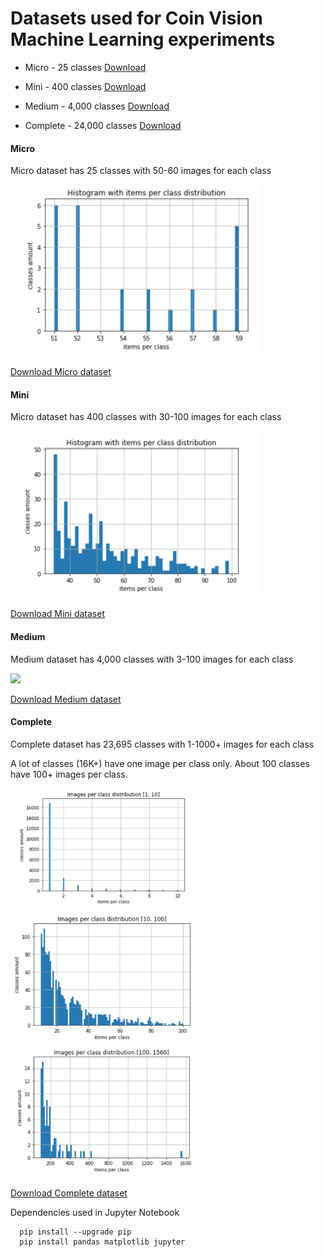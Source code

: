 # Datasets used for Coin Vision Machine Learning experiments

* Micro - 25 classes [Download](https://s3.amazonaws.com/coin-vision/micro-25-20190204.csv)

* Mini - 400 classes [Download](https://s3.amazonaws.com/coin-vision/mini-400-20190205.csv)
   
* Medium - 4,000 classes [Download](https://s3.amazonaws.com/coin-vision/medium-4000-20190205.csv)

* Complete - 24,000 classes [Download](https://s3.amazonaws.com/coin-vision/complete-24000-20190205.csv)

#### Micro

Micro dataset has 25 classes with 50-60 images for each class

<img src="images/micro-dataset-histogram.png" width="400px">

[Download Micro dataset](https://s3.amazonaws.com/coin-vision/micro-25-20190204.csv)


#### Mini

Micro dataset has 400 classes with 30-100 images for each class

<img src="images/mini-dataset-histogram.png" width="400px">


[Download Mini dataset](https://s3.amazonaws.com/coin-vision/mini-400-20190205.csv)


#### Medium

Medium dataset has 4,000 classes with 3-100 images for each class

<img src="images/medium-dataset-histogram.png" width="400px">

[Download Medium dataset](https://s3.amazonaws.com/coin-vision/medium-4000-20190205.csv)


#### Complete

Complete dataset has 23,695 classes with 1-1000+ images for each class

A lot of classes (16K+) have one image per class only.
About 100 classes have 100+ images per class.

<img src="images/complete-dataset-histogram-1-10.png" width="300px">
<img src="images/complete-dataset-histogram-10-100.png" width="300px">
<img src="images/complete-dataset-histogram-100-and-more.png" width="300px">

[Download Complete dataset](https://s3.amazonaws.com/coin-vision/complete-24000-20190205.csv)


Dependencies used in Jupyter Notebook
```
  pip install --upgrade pip
  pip install pandas matplotlib jupyter

```